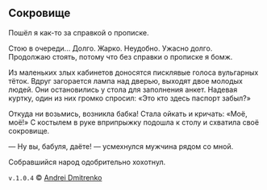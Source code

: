 ## Сокровище

Пошёл я как-то за справкой о прописке.

Стою в очереди... Долго. Жарко. Неудобно. Ужасно долго.  
Продолжаю стоять, потому что без справки о прописке я бомж.

Из маленьких злых кабинетов доносятся писклявые голоса вульгарных тёток. Вдруг загорается лампа над дверью, выходят двое молодых людей. Они остановились у стола для заполнения анкет. Надевая куртку, один из них громко спросил: «Это кто здесь паспорт забыл?»

Откуда ни возьмись, возникла бабка! Стала ойкать и кричать: «Моё, моё!» С костылем в руке вприпрыжку подошла к столу и схватила своё сокровище.

&mdash; Ну вы, бабуля, даёте! &mdash; усмехнулся мужчина рядом со мной.

Собравшийся народ одобрительно хохотнул.

`v.1.0.4` &copy; [Andrei Dmitrenko](https://admitrenko.github.io/blog/)
